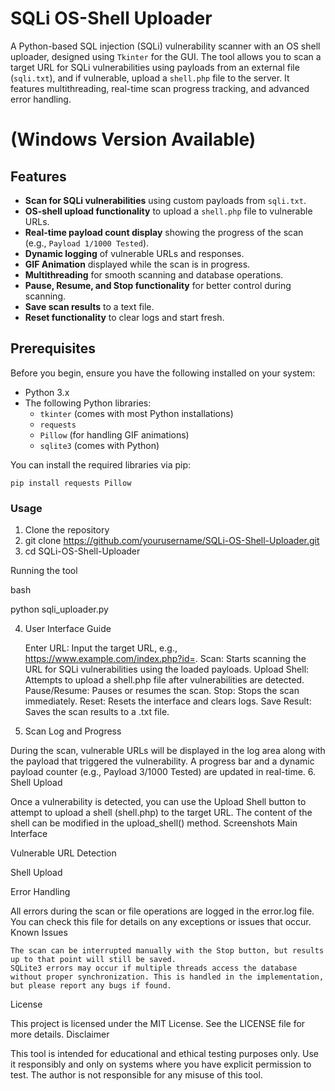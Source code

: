 # SQLi OS-Shell Uploader

A Python-based SQL injection (SQLi) vulnerability scanner with an OS shell uploader, designed using `Tkinter` for the GUI. The tool allows you to scan a target URL for SQLi vulnerabilities using payloads from an external file (`sqli.txt`), and if vulnerable, upload a `shell.php` file to the server. It features multithreading, real-time scan progress tracking, and advanced error handling.

# (Windows Version Available)

## Features

- **Scan for SQLi vulnerabilities** using custom payloads from `sqli.txt`.
- **OS-shell upload functionality** to upload a `shell.php` file to vulnerable URLs.
- **Real-time payload count display** showing the progress of the scan (e.g., `Payload 1/1000 Tested`).
- **Dynamic logging** of vulnerable URLs and responses.
- **GIF Animation** displayed while the scan is in progress.
- **Multithreading** for smooth scanning and database operations.
- **Pause, Resume, and Stop functionality** for better control during scanning.
- **Save scan results** to a text file.
- **Reset functionality** to clear logs and start fresh.

## Prerequisites

Before you begin, ensure you have the following installed on your system:

- Python 3.x
- The following Python libraries:
  - `tkinter` (comes with most Python installations)
  - `requests`
  - `Pillow` (for handling GIF animations)
  - `sqlite3` (comes with Python)

You can install the required libraries via pip:

    pip install requests Pillow
    
### Usage
1. Clone the repository
2. git clone https://github.com/yourusername/SQLi-OS-Shell-Uploader.git
3. cd SQLi-OS-Shell-Uploader

Running the tool

bash

python sqli_uploader.py

4. User Interface Guide

    Enter URL: Input the target URL, e.g., https://www.example.com/index.php?id=.
    Scan: Starts scanning the URL for SQLi vulnerabilities using the loaded payloads.
    Upload Shell: Attempts to upload a shell.php file after vulnerabilities are detected.
    Pause/Resume: Pauses or resumes the scan.
    Stop: Stops the scan immediately.
    Reset: Resets the interface and clears logs.
    Save Result: Saves the scan results to a .txt file.

5. Scan Log and Progress

During the scan, vulnerable URLs will be displayed in the log area along with the payload that triggered the vulnerability. A progress bar and a dynamic payload counter (e.g., Payload 3/1000 Tested) are updated in real-time.
6. Shell Upload

Once a vulnerability is detected, you can use the Upload Shell button to attempt to upload a shell (shell.php) to the target URL. The content of the shell can be modified in the upload_shell() method.
Screenshots
Main Interface

Vulnerable URL Detection

Shell Upload

Error Handling

All errors during the scan or file operations are logged in the error.log file. You can check this file for details on any exceptions or issues that occur.
Known Issues

    The scan can be interrupted manually with the Stop button, but results up to that point will still be saved.
    SQLite3 errors may occur if multiple threads access the database without proper synchronization. This is handled in the implementation, but please report any bugs if found.

License

This project is licensed under the MIT License. See the LICENSE file for more details.
Disclaimer

This tool is intended for educational and ethical testing purposes only. Use it responsibly and only on systems where you have explicit permission to test. The author is not responsible for any misuse of this tool.

